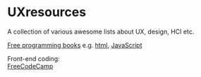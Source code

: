 # UXresources
A collection of various awesome lists about UX, design, HCI etc.

<a href="https://github.com/EbookFoundation/free-programming-books">Free programming books</a> e.g. <a href="https://ebookfoundation.github.io/free-programming-books/free-programming-books.html#html--css">html</a>, <a href="https://ebookfoundation.github.io/free-programming-books/free-programming-books.html#javascript">JavaScript</a>

Front-end coding:
<br><a href="https://learn.freecodecamp.org/">FreeCodeCamp</a>
